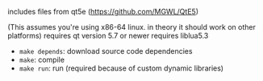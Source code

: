 includes files from qt5e (https://github.com/MGWL/QtE5)

(This assumes you're using x86-64 linux. in theory it should work on other platforms)
requires qt version 5.7 or newer
requires liblua5.3

- `make depends`: download source code dependencies
- `make`: compile
- `make run`: run (required because of custom dynamic libraries)
